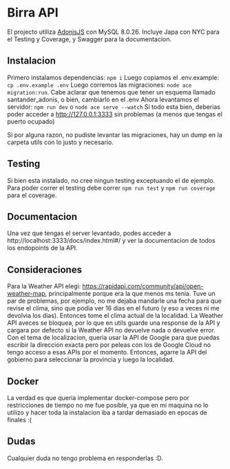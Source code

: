 # Birra API

El projecto utiliza <a href='https://adonisjs.com/'>AdonisJS</a> con MySQL 8.0.26.
Incluye Japa con NYC para el Testing y Coverage, y Swagger para la documentacion.

## Instalacion

Primero instalamos dependencias: `npm i`
Luego copiamos el .env.example: `cp .env.example .env`
Luego corremos las migraciones: `node ace migration:run`. Cabe aclarar que tenemos que tener un esquema llamado santander_adonis, o bien, cambiarlo en el .env
Ahora levantamos el servidor: `npm run dev` o `node ace serve --watch`
Si todo esta bien, deberias poder acceder a http://127.0.0.1:3333 sin problemas (a menos que tengas el puerto ocupado)

Si por alguna razon, no pudiste levantar las migraciones, hay un dump en la carpeta utils con lo justo y necesario.

## Testing
Si bien esta instalado, no cree ningun testing exceptuando el de ejemplo. 
Para poder correr el testing debe correr `npm run test` y `npm run coverage` para el coverage.

## Documentacion

Una vez que tengas el server levantado, podes acceder a http://localhost:3333/docs/index.html#/ y ver la documentacion de todos los endopoints de la API.

## Consideraciones
Para la Weather API elegi: https://rapidapi.com/community/api/open-weather-map, principalmente porque era la que menos ms tenia. Tuve un par de problemas, por ejemplo, no me dejaba mandarle una fecha para que revise el clima, sino que podia ver 16 dias en el futuro (y eso a veces ni me devolvia los dias). Entonces tome el clima actual de la localidad.
La Weather API aveces se bloquea, por lo que en utils guarde una response de la API y cargara por defecto si la Weather API no devuelve nada o devuelve error.
Con el tema de localizacion, queria usar la API de Google para que puedas escribir la direccion exacta pero por peleas con los de Google Cloud no tengo acceso a esas APIs por el momento. Entonces, agarre la API del gobierno para seleccionar la provincia y luego la localidad.

## Docker
La verdad es que queria implementar docker-compose pero por restricciones de tiempo no me fue posible, ya que en mi maquina no lo utilizo y hacer toda la instalacion iba a tardar demasiado en epocas de finales :(

## Dudas

Cualquier duda no tengo problema en responderlas :D.
